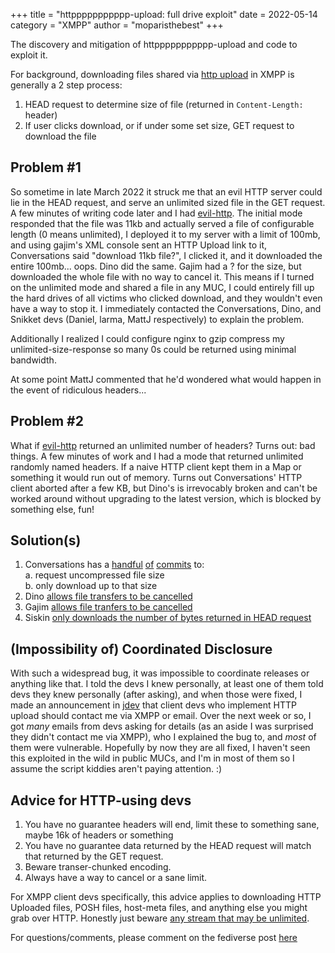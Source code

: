 +++
title = "httppppppppppp-upload: full drive exploit"
date = 2022-05-14
category = "XMPP"
author = "moparisthebest"
+++

The discovery and mitigation of httppppppppppp-upload and code to exploit it.

<!-- more -->

For background, downloading files shared via [http upload](https://xmpp.org/extensions/xep-0363.html) in XMPP is generally a 2 step process:

1. HEAD request to determine size of file (returned in `Content-Length:` header)
2. If user clicks download, or if under some set size, GET request to download the file

Problem #1
----------

So sometime in late March 2022 it struck me that an evil HTTP server could lie in the HEAD request, and serve an unlimited sized file in the GET request.  A few minutes of writing code later and I had [evil-http](https://github.com/moparisthebest/evil-http).  The initial mode responded that the file was 11kb and actually served a file of configurable length (0 means unlimited), I deployed it to my server with a limit of 100mb, and using gajim's XML console sent an HTTP Upload link to it, Conversations said "download 11kb file?", I clicked it, and it downloaded the entire 100mb... oops.  Dino did the same.  Gajim had a ? for the size, but downloaded the whole file with no way to cancel it.  This means if I turned on the unlimited mode and shared a file in any MUC, I could entirely fill up the hard drives of all victims who clicked download, and they wouldn't even have a way to stop it.  I immediately contacted the Conversations, Dino, and Snikket devs (Daniel, larma, MattJ respectively) to explain the problem.

Additionally I realized I could configure nginx to gzip compress my unlimited-size-response so many 0s could be returned using minimal bandwidth.

At some point MattJ commented that he'd wondered what would happen in the event of ridiculous headers...

Problem #2
----------

What if [evil-http](https://github.com/moparisthebest/evil-http) returned an unlimited number of headers? Turns out: bad things.  A few minutes of work and I had a mode that returned unlimited randomly named headers.  If a naive HTTP client kept them in a Map or something it would run out of memory.  Turns out Conversations' HTTP client aborted after a few KB, but Dino's is irrevocably broken and can't be worked around without upgrading to the latest version, which is blocked by something else, fun!

Solution(s)
-----------

1. Conversations has a [handful](https://github.com/iNPUTmice/Conversations/commit/7e762eb799abe0d4f172d04eb714b97e838a8b1f) [of](https://github.com/iNPUTmice/Conversations/commit/eadb1e127b81005b8d83a86197e6c71ce0115fcc) [commits](https://github.com/iNPUTmice/Conversations/commit/95e3a6769d6cdc08ff86d70fb8cb561974346501) to:  
    a. request uncompressed file size  
    b. only download up to that size
2. Dino [allows file transfers to be cancelled](https://github.com/dino/dino/commit/193bf38a790b2a124493c3b7ad591f826e0f773d)
3. Gajim [allows file tranfers to be cancelled](https://dev.gajim.org/gajim/gajim/-/commit/57924ca86061d60634bfa3ff0253b9d481f0f906)
4. Siskin [only downloads the number of bytes returned in HEAD request](https://github.com/tigase/siskin-im/commit/2a9adecbbdccee880e1d587d65ed2d2be899ccca)

(Impossibility of) Coordinated Disclosure
-----------------------------------------

With such a widespread bug, it was impossible to coordinate releases or anything like that.  I told the devs I knew personally, at least one of them told devs they knew personally (after asking), and when those were fixed, I made an announcement in [jdev](xmpp:jdev@muc.xmpp.org?join) that client devs who implement HTTP upload should contact me via XMPP or email.  Over the next week or so, I got *many* emails from devs asking for details (as an aside I was surprised they didn't contact me via XMPP), who I explained the bug to, and *most* of them were vulnerable.  Hopefully by now they are all fixed, I haven't seen this exploited in the wild in public MUCs, and I'm in most of them so I assume the script kiddies aren't paying attention. :)

Advice for HTTP-using devs
--------------------------

1. You have no guarantee headers will end, limit these to something sane, maybe 16k of headers or something
2. You have no guarantee data returned by the HEAD request will match that returned by the GET request.
3. Beware transer-chunked encoding.
4. Always have a way to cancel or a sane limit.

For XMPP client devs specifically, this advice applies to downloading HTTP Uploaded files, POSH files, host-meta files, and anything else you might grab over HTTP.  Honestly just beware [any stream that may be unlimited](https://www.moparisthebest.com/eatxmempp-cve-2021-32918/).

For questions/comments, please comment on the fediverse post [here](https://moparisthe.best/notice/AJQsVZls0TKjh3ke7E)
